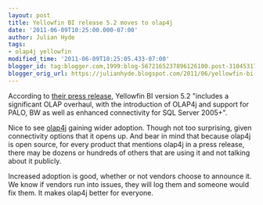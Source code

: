 ```yaml
---
layout: post
title: Yellowfin BI release 5.2 moves to olap4j
date: '2011-06-09T10:25:00.000-07:00'
author: Julian Hyde
tags:
- olap4j yellowfin
modified_time: '2011-06-09T10:25:05.433-07:00'
blogger_id: tag:blogger.com,1999:blog-5672165237896126100.post-3104531790622340755
blogger_orig_url: https://julianhyde.blogspot.com/2011/06/yellowfin-bi-release-52-moves-to-olap4j.html
---
```


According to [their press release](http://www.newsmaker.com.au/news/9379),
Yellowfin BI version 5.2 "includes a significant
OLAP overhaul, with the introduction of OLAP4j and support for PALO,
BW as well as enhanced connectivity for SQL Server 2005+".

Nice to see [olap4j](http://www.olap4j.org) gaining wider
adoption. Though not too surprising, given connectivity options that
it opens up. And bear in mind that because olap4j is open source, for
every product that mentions olap4j in a press release, there may be
dozens or hundreds of others that are using it and not talking about
it publicly.

Increased adoption is good, whether or not vendors choose to announce
it. We know if vendors run into issues, they will log them and someone
would fix them. It makes olap4j better for everyone.
